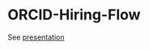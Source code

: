 # ORCID-Hiring-Flow

See [presentation](https://github.com/yifen9/yifen9.github.io/blob/main/uploads/project/orcid_hiring_flow/presentation.pptx)
